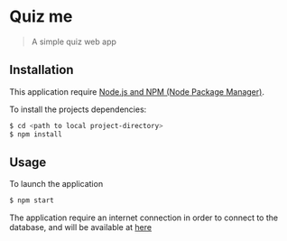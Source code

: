 # Quiz me

> A simple quiz web app

## Installation

This application require [Node.js and NPM (Node Package Manager)](https://nodejs.org).

To install the projects dependencies:

```sh
$ cd <path to local project-directory>
$ npm install
```

## Usage

To launch the application

```sh
$ npm start
```
The application require an internet connection in order to connect to the database, and will be available at [here](http://localhost:8000)